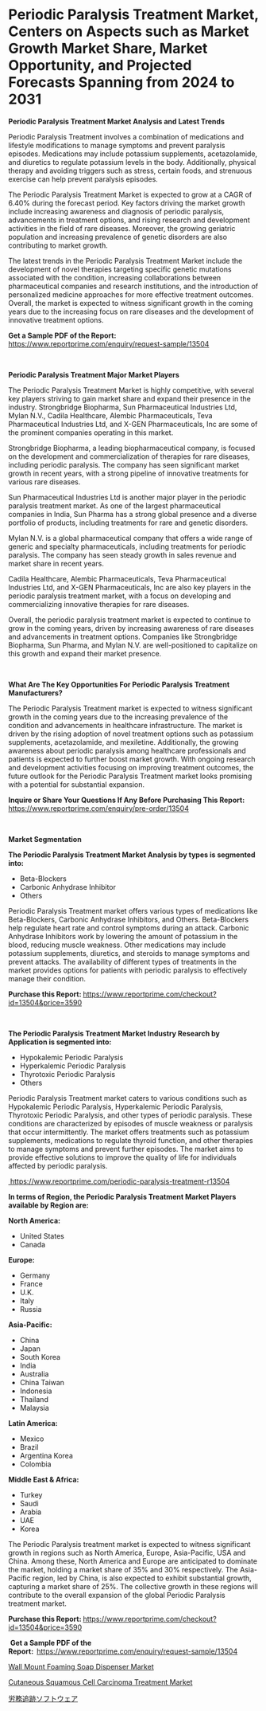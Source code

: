 <p><h1>Periodic Paralysis Treatment Market, Centers on Aspects such as Market Growth Market Share, Market Opportunity, and Projected Forecasts Spanning from 2024 to 2031</h1></p><p><strong>Periodic Paralysis Treatment Market Analysis and Latest Trends</strong></p>
<p><p>Periodic Paralysis Treatment involves a combination of medications and lifestyle modifications to manage symptoms and prevent paralysis episodes. Medications may include potassium supplements, acetazolamide, and diuretics to regulate potassium levels in the body. Additionally, physical therapy and avoiding triggers such as stress, certain foods, and strenuous exercise can help prevent paralysis episodes.</p><p>The Periodic Paralysis Treatment Market is expected to grow at a CAGR of 6.40% during the forecast period. Key factors driving the market growth include increasing awareness and diagnosis of periodic paralysis, advancements in treatment options, and rising research and development activities in the field of rare diseases. Moreover, the growing geriatric population and increasing prevalence of genetic disorders are also contributing to market growth.</p><p>The latest trends in the Periodic Paralysis Treatment Market include the development of novel therapies targeting specific genetic mutations associated with the condition, increasing collaborations between pharmaceutical companies and research institutions, and the introduction of personalized medicine approaches for more effective treatment outcomes. Overall, the market is expected to witness significant growth in the coming years due to the increasing focus on rare diseases and the development of innovative treatment options.</p></p>
<p><strong>Get a Sample PDF of the Report:&nbsp;</strong> <a href="https://www.reportprime.com/enquiry/request-sample/13504">https://www.reportprime.com/enquiry/request-sample/13504</a></p>
<p>&nbsp;</p>
<p><strong>Periodic Paralysis Treatment Major Market Players</strong></p>
<p><p>The Periodic Paralysis Treatment Market is highly competitive, with several key players striving to gain market share and expand their presence in the industry. Strongbridge Biopharma, Sun Pharmaceutical Industries Ltd, Mylan N.V., Cadila Healthcare, Alembic Pharmaceuticals, Teva Pharmaceutical Industries Ltd, and X-GEN Pharmaceuticals, Inc are some of the prominent companies operating in this market.</p><p>Strongbridge Biopharma, a leading biopharmaceutical company, is focused on the development and commercialization of therapies for rare diseases, including periodic paralysis. The company has seen significant market growth in recent years, with a strong pipeline of innovative treatments for various rare diseases.</p><p>Sun Pharmaceutical Industries Ltd is another major player in the periodic paralysis treatment market. As one of the largest pharmaceutical companies in India, Sun Pharma has a strong global presence and a diverse portfolio of products, including treatments for rare and genetic disorders.</p><p>Mylan N.V. is a global pharmaceutical company that offers a wide range of generic and specialty pharmaceuticals, including treatments for periodic paralysis. The company has seen steady growth in sales revenue and market share in recent years.</p><p>Cadila Healthcare, Alembic Pharmaceuticals, Teva Pharmaceutical Industries Ltd, and X-GEN Pharmaceuticals, Inc are also key players in the periodic paralysis treatment market, with a focus on developing and commercializing innovative therapies for rare diseases.</p><p>Overall, the periodic paralysis treatment market is expected to continue to grow in the coming years, driven by increasing awareness of rare diseases and advancements in treatment options. Companies like Strongbridge Biopharma, Sun Pharma, and Mylan N.V. are well-positioned to capitalize on this growth and expand their market presence.</p></p>
<p>&nbsp;</p>
<p><strong>What Are The Key Opportunities For Periodic Paralysis Treatment Manufacturers?</strong></p>
<p><p>The Periodic Paralysis Treatment market is expected to witness significant growth in the coming years due to the increasing prevalence of the condition and advancements in healthcare infrastructure. The market is driven by the rising adoption of novel treatment options such as potassium supplements, acetazolamide, and mexiletine. Additionally, the growing awareness about periodic paralysis among healthcare professionals and patients is expected to further boost market growth. With ongoing research and development activities focusing on improving treatment outcomes, the future outlook for the Periodic Paralysis Treatment market looks promising with a potential for substantial expansion.</p></p>
<p><strong>Inquire or Share Your Questions If Any Before Purchasing This Report:</strong> <a href="https://www.reportprime.com/enquiry/pre-order/13504">https://www.reportprime.com/enquiry/pre-order/13504</a></p>
<p>&nbsp;</p>
<p><strong>Market Segmentation</strong></p>
<p><strong>The Periodic Paralysis Treatment Market Analysis by types is segmented into:</strong></p>
<p><ul><li>Beta-Blockers</li><li>Carbonic Anhydrase Inhibitor</li><li>Others</li></ul></p>
<p><p>Periodic Paralysis Treatment market offers various types of medications like Beta-Blockers, Carbonic Anhydrase Inhibitors, and Others. Beta-Blockers help regulate heart rate and control symptoms during an attack. Carbonic Anhydrase Inhibitors work by lowering the amount of potassium in the blood, reducing muscle weakness. Other medications may include potassium supplements, diuretics, and steroids to manage symptoms and prevent attacks. The availability of different types of treatments in the market provides options for patients with periodic paralysis to effectively manage their condition.</p></p>
<p><strong>Purchase this Report:&nbsp;</strong><a href="https://www.reportprime.com/checkout?id=13504&price=3590">https://www.reportprime.com/checkout?id=13504&price=3590</a></p>
<p>&nbsp;</p>
<p><strong>The Periodic Paralysis Treatment Market Industry Research by Application is segmented into:</strong></p>
<p><ul><li>Hypokalemic Periodic Paralysis</li><li>Hyperkalemic Periodic Paralysis</li><li>Thyrotoxic Periodic Paralysis</li><li>Others</li></ul></p>
<p><p>Periodic Paralysis Treatment market caters to various conditions such as Hypokalemic Periodic Paralysis, Hyperkalemic Periodic Paralysis, Thyrotoxic Periodic Paralysis, and other types of periodic paralysis. These conditions are characterized by episodes of muscle weakness or paralysis that occur intermittently. The market offers treatments such as potassium supplements, medications to regulate thyroid function, and other therapies to manage symptoms and prevent further episodes. The market aims to provide effective solutions to improve the quality of life for individuals affected by periodic paralysis.</p></p>
<p><a href="https://www.reportprime.com/periodic-paralysis-treatment-r13504">&nbsp;https://www.reportprime.com/periodic-paralysis-treatment-r13504</a></p>
<p><strong>In terms of Region, the Periodic Paralysis Treatment Market Players available by Region are:</strong></p>
<p>
    <p> <strong> North America: </strong>
        <ul>
            <li>United States</li>
            <li>Canada</li>
        </ul>
        </p> 
    <p> <strong> Europe: </strong>
        <ul>
            <li>Germany</li>
            <li>France</li>
            <li>U.K.</li>
            <li>Italy</li>
            <li>Russia</li>
        </ul>
        </p> 
    <p> <strong> Asia-Pacific: </strong>
        <ul>
            <li>China</li>
            <li>Japan</li>
            <li>South Korea</li>
            <li>India</li>
            <li>Australia</li>
            <li>China Taiwan</li>
            <li>Indonesia</li>
            <li>Thailand</li>
            <li>Malaysia</li>
        </ul>
        </p> 
    <p> <strong> Latin America: </strong>
        <ul>
            <li>Mexico</li>
            <li>Brazil</li>
            <li>Argentina Korea</li>
            <li>Colombia</li>
        </ul>
        </p> 
    <p> <strong> Middle East & Africa: </strong>
        <ul>
            <li>Turkey</li>
            <li>Saudi</li>
            <li>Arabia</li>
            <li>UAE</li>
            <li>Korea</li>
        </ul>
    </p>
    </p>
<p><p>The Periodic Paralysis treatment market is expected to witness significant growth in regions such as North America, Europe, Asia-Pacific, USA and China. Among these, North America and Europe are anticipated to dominate the market, holding a market share of 35% and 30% respectively. The Asia-Pacific region, led by China, is also expected to exhibit substantial growth, capturing a market share of 25%. The collective growth in these regions will contribute to the overall expansion of the global Periodic Paralysis treatment market.</p></p>
<p><strong>Purchase this Report: </strong><a href="https://www.reportprime.com/checkout?id=13504&price=3590">https://www.reportprime.com/checkout?id=13504&price=3590</a></p>
<p>&nbsp;<strong>Get a Sample PDF of the Report:&nbsp;&nbsp;</strong><a href="https://www.reportprime.com/enquiry/request-sample/13504">https://www.reportprime.com/enquiry/request-sample/13504</a></p>
<p><strong></strong></p>
<p><p><a href="https://issuu.com/reportprime-2/docs/wall-mount-foaming-soap-dispenser-market-size-2030">Wall Mount Foaming Soap Dispenser Market</a></p><p><a href="https://github.com/RichRobinson5/Market-Research-Report-List-5/blob/main/cutaneous-squamous-cell-carcinoma-treatment-market.md">Cutaneous Squamous Cell Carcinoma Treatment Market</a></p><p><a href="https://medium.com/@jarredmertz53/%E5%8A%B4%E5%83%8D%E6%99%82%E9%96%93%E8%BF%BD%E8%B7%A1%E3%82%BD%E3%83%95%E3%83%88%E3%82%A6%E3%82%A7%E3%82%A2%E3%81%AE%E5%B8%82%E5%A0%B4%E5%8B%95%E5%90%91%E3%81%A8%E5%B8%82%E5%A0%B4%E5%88%86%E6%9E%90%E3%81%8C2024%E5%B9%B4%E3%81%8B%E3%82%892031%E5%B9%B4%E3%81%BE%E3%81%A7%E3%81%AE%E4%BA%88%E6%B8%AC%E3%81%95%E3%82%8C%E3%81%A6%E3%81%84%E3%81%BE%E3%81%99-083e0527e376">労務追跡ソフトウェア</a></p></p>